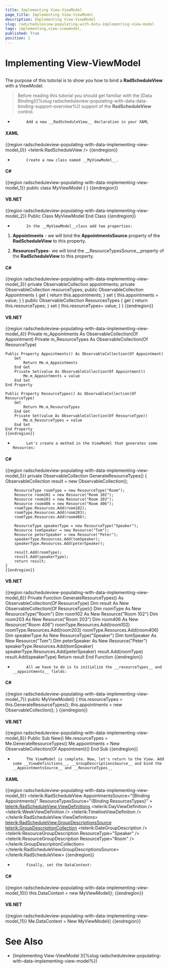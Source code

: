 ```yaml
---
title: Implementing View-ViewModel 
page_title: Implementing View-ViewModel 
description: Implementing View-ViewModel 
slug: radscheduleview-populating-with-data-implementing-view-model
tags: implementing,view-viewmodel,
published: True
position: 1
---
```


# Implementing View-ViewModel 



## 

The purpose of this tutorial is to show you how to bind a __RadScheduleView__ with a ViewModel.
        

>Before reading this tutorial you should get familiar with the [Data Binding]({%slug radscheduleview-populating-with-data-data-binding-support-overview%}) support of the __RadScheduleView__ control.
          

* 
            Add a new __RadScheduleView__ declaration in your XAML
            

#### __XAML__

{{region radscheduleview-populating-with-data-implementing-view-model_0}}
	<telerik:RadScheduleView />
	{{endregion}}



* 
            Create a new class named __MyViewModel__.
            

#### __C#__

{{region radscheduleview-populating-with-data-implementing-view-model_1}}
	public class MyViewModel
	{
	}
	{{endregion}}



#### __VB.NET__

{{region radscheduleview-populating-with-data-implementing-view-model_2}}
	Public Class MyViewModel
	End Class
	{{endregion}}



* 
            In the __MyViewModel__class add two properties:
            

1. __Appointments__ - we will bind the __AppointmentsSource__ property of the __RadScheduleView__ to this property.
              

1. __ResourcesTypes__- we will bind the __ResourceTypesSource__property of the __RadScheduleView__ to this property.
              

#### __C#__

{{region radscheduleview-populating-with-data-implementing-view-model_3}}
	private ObservableCollection<Appointment> appointments;
	private ObservableCollection<ResourceType> resourceTypes;
	public ObservableCollection<Appointment> Appointments
	{
	    get
	    {
	        return this.appointments;
	    }
	    set
	    {
	        this.appointments = value;
	    }
	}
	public ObservableCollection<ResourceType> ResourcesTypes
	{
	    get
	    {
	        return this.resourceTypes;
	    }
	    set
	    {
	        this.resourceTypes= value;
	    }
	}
	{{endregion}}



#### __VB.NET__

{{region radscheduleview-populating-with-data-implementing-view-model_4}}
	Private m_Appointments As ObservableCollection(Of Appointment)
	Private m_ResourceTypes As ObservableCollection(Of ResourceType)
	
	Public Property Appointments() As ObservableCollection(Of Appointment)
		Get
			Return Me.m_Appointments
		End Get
		Private Set(value As ObservableCollection(Of Appointment))
			Me.m_Appointments = value
		End Set
	End Property
	
	Public Property ResourceTypes() As ObservableCollection(Of ResourceType)
		Get
			Return Me.m_ResourceTypes
		End Get
		Private Set(value As ObservableCollection(Of ResourceType))
			Me.m_ResourceTypes = value
		End Set
	End Property
	{{endregion}}



* 
            Let's create a method in the ViewModel that generates some Resources:
            

#### __C#__

{{region radscheduleview-populating-with-data-implementing-view-model_5}}
	private ObservableCollection<ResourceType> GenerateResourceTypes()
	{
	    ObservableCollection<ResourceType> result = new ObservableCollection<ResourceType>();
	
	    ResourceType roomType = new ResourceType("Room");
	    Resource room102 = new Resource("Room 102");
	    Resource room203 = new Resource("Room 203");
	    Resource room406 = new Resource("Room 406");
	    roomType.Resources.Add(room102);
	    roomType.Resources.Add(room203);
	    roomType.Resources.Add(room406);
	
	    ResourceType speakerType = new ResourceType("Speaker");
	    Resource tomSpeaker = new Resource("Tom");
	    Resource peterSpeaker = new Resource("Peter");
	    speakerType.Resources.Add(tomSpeaker);
	    speakerType.Resources.Add(peterSpeaker);
	
	    result.Add(roomType);
	    result.Add(speakerType);
	    return result;
	}
	{{endregion}}



#### __VB.NET__

{{region radscheduleview-populating-with-data-implementing-view-model_6}}
	Private Function GenerateResourceTypes() As ObservableCollection(Of ResourceType)
	 Dim result As New ObservableCollection(Of ResourceType)()
	 Dim roomType As New ResourceType("Room")
	 Dim room102 As New Resource("Room 102")
	 Dim room203 As New Resource("Room 203")
	 Dim room406 As New Resource("Room 406")
	 roomType.Resources.Add(room102)
	 roomType.Resources.Add(room203)
	 roomType.Resources.Add(room406)
	 Dim speakerType As New ResourceType("Speaker")
	 Dim tomSpeaker As New Resource("Tom")
	 Dim peterSpeaker As New Resource("Peter")
	 speakerType.Resources.Add(tomSpeaker)
	 speakerType.Resources.Add(peterSpeaker)
	 result.Add(roomType)
	 result.Add(speakerType)
	 Return result
	End Function
	{{endregion}}



* 
            All we have to do is to initialize the __resourceTypes__ and __appointments__ fields:
            

#### __C#__

{{region radscheduleview-populating-with-data-implementing-view-model_7}}
	public MyViewModel()
	{
	    this.resourceTypes = this.GenerateResourceTypes();
	    this.appointments = new ObservableCollection<Appointment>();
	}
	{{endregion}}



#### __VB.NET__

{{region radscheduleview-populating-with-data-implementing-view-model_8}}
	Public Sub New()
	 Me.resourceTypes = Me.GenerateResourceTypes()
	 Me.appointments = New ObservableCollection(Of Appointment)()
	End Sub
	{{endregion}}



* 
            The ViewModel is complete. Now, let's return to the View. Add some __ViewDefinitions__, __GroupDescriptionsSource__ and bind the __AppointmentsSource__ and __ResourceTypes__

#### __XAML__

{{region radscheduleview-populating-with-data-implementing-view-model_9}}
	<telerik:RadScheduleView AppointmentsSource="{Binding Appointments}" 
	                         ResourceTypesSource="{Binding ResourcesTypes}" >
	    <telerik:RadScheduleView.ViewDefinitions>
	        <telerik:DayViewDefinition />
	        <telerik:WeekViewDefinition />
	        <telerik:TimelineViewDefinition />
	    </telerik:RadScheduleView.ViewDefinitions>
	    <telerik:RadScheduleView.GroupDescriptionsSource>
	        <telerik:GroupDescriptionCollection>
	            <telerik:DateGroupDescription />
	            <telerik:ResourceGroupDescription ResourceType="Speaker" />
	            <telerik:ResourceGroupDescription ResourceType="Room" />
	        </telerik:GroupDescriptionCollection>
	    </telerik:RadScheduleView.GroupDescriptionsSource>
	</telerik:RadScheduleView>
	{{endregion}}



* 
            Finally, set the DataContext:
            

#### __C#__

{{region radscheduleview-populating-with-data-implementing-view-model_10}}
	this.DataContext = new MyViewModel();
	{{endregion}}



#### __VB.NET__

{{region radscheduleview-populating-with-data-implementing-view-model_11}}
	Me.DataContext = New MyViewModel()
	{{endregion}}



# See Also

 * [Implementing View-ViewModel ]({%slug radscheduleview-populating-with-data-implementing-view-model%})
